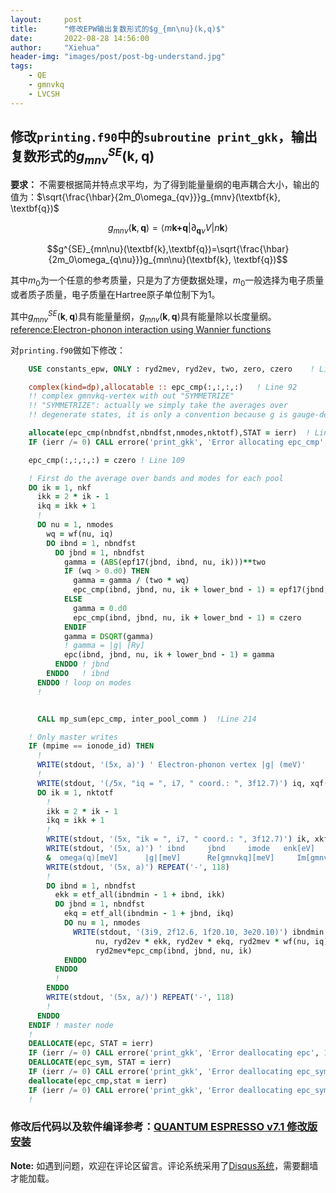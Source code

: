 ```yaml
---
layout:     post
title:      "修改EPW输出复数形式的$g_{mn\nu}(k,q)$"
date:       2022-08-28 14:56:00
author:     "Xiehua"
header-img: "images/post/post-bg-understand.jpg"
tags:
    - QE
    - gmnvkq
    - LVCSH
---
```

## 修改`printing.f90`中的`subroutine print_gkk`，输出复数形式的$g^{SE}_{mn\nu}(\textbf{k},\textbf{q})$

**要求：** 不需要根据简并特点求平均，为了得到能量量纲的电声耦合大小，输出的值为：$\sqrt{\frac{\hbar}{2m_0\omega_{qv}}}g_{mnv}(\textbf{k},
\textbf{q})$

$$g_{mn\nu}(\textbf{k},\textbf{q})=\langle{m\textbf{k+q}}|\partial_{\textbf{q}\nu}V|n\textbf{k}\rangle$$ 

$$g^{SE}_{mn\nu}(\textbf{k},\textbf{q})=\sqrt{\frac{\hbar}{2m_0\omega_{q\nu}}}g_{mn\nu}(\textbf{k},
\textbf{q})$$

其中$m_0$为一个任意的参考质量，只是为了方便数据处理，$m_0$一般选择为电子质量或者质子质量，电子质量在Hartree原子单位制下为1。

其中$g^{SE}_{mnv}(\textbf{k},\textbf{q})$具有能量量纲，$g_{mnv}(\textbf{k},\textbf{q})$具有能量除以长度量纲。[reference:Electron-phonon interaction using Wannier functions
][2]

对`printing.f90`做如下修改：

```fortran
    USE constants_epw, ONLY : ryd2mev, ryd2ev, two, zero, czero    ! Line 32

    complex(kind=dp),allocatable :: epc_cmp(:,:,:,:)   ! Line 92
    !! complex gmnvkq-vertex with out "SYMMETRIZE"
    !! "SYMMETRIZE": actually we simply take the averages over
    !! degenerate states, it is only a convention because g is gauge-dependent!    

    allocate(epc_cmp(nbndfst,nbndfst,nmodes,nktotf),STAT = ierr)  ! Line 104
    IF (ierr /= 0) CALL errore('print_gkk', 'Error allocating epc_cmp', 1)

    epc_cmp(:,:,:,:) = czero ! Line 109

    ! First do the average over bands and modes for each pool
    DO ik = 1, nkf
      ikk = 2 * ik - 1
      ikq = ikk + 1
      !
      DO nu = 1, nmodes
        wq = wf(nu, iq)
        DO ibnd = 1, nbndfst
          DO jbnd = 1, nbndfst
            gamma = (ABS(epf17(jbnd, ibnd, nu, ik)))**two
            IF (wq > 0.d0) THEN
              gamma = gamma / (two * wq)
              epc_cmp(ibnd, jbnd, nu, ik + lower_bnd - 1) = epf17(jbnd, ibnd, nu, ik)/sqrt(two * wq)
            ELSE
              gamma = 0.d0
              epc_cmp(ibnd, jbnd, nu, ik + lower_bnd - 1) = czero
            ENDIF
            gamma = DSQRT(gamma)
            ! gamma = |g| [Ry]
            epc(ibnd, jbnd, nu, ik + lower_bnd - 1) = gamma
          ENDDO ! jbnd
        ENDDO   ! ibnd
      ENDDO ! loop on modes
      !


      CALL mp_sum(epc_cmp, inter_pool_comm )  !Line 214

    ! Only master writes
    IF (mpime == ionode_id) THEN
      !
      WRITE(stdout, '(5x, a)') ' Electron-phonon vertex |g| (meV)'
      !
      WRITE(stdout, '(/5x, "iq = ", i7, " coord.: ", 3f12.7)') iq, xqf(:, iq)
      DO ik = 1, nktotf
        !
        ikk = 2 * ik - 1
        ikq = ikk + 1
        !
        WRITE(stdout, '(5x, "ik = ", i7, " coord.: ", 3f12.7)') ik, xkf_all(:, ikk)
        WRITE(stdout, '(5x, a)') ' ibnd     jbnd     imode   enk[eV]    enk+q[eV]  &
        &  omega(q)[meV]      |g|[meV]      Re[gmnvkq][meV]     Im[gmnvkq][meV]'
        WRITE(stdout, '(5x, a)') REPEAT('-', 118)
        !
        DO ibnd = 1, nbndfst
          ekk = etf_all(ibndmin - 1 + ibnd, ikk)
          DO jbnd = 1, nbndfst
            ekq = etf_all(ibndmin - 1 + jbnd, ikq)
            DO nu = 1, nmodes
              WRITE(stdout, '(3i9, 2f12.6, 1f20.10, 3e20.10)') ibndmin - 1 + ibnd, ibndmin - 1 + jbnd, &
                   nu, ryd2ev * ekk, ryd2ev * ekq, ryd2mev * wf(nu, iq), ryd2mev * epc(ibnd, jbnd, nu, ik), &
                   ryd2mev*epc_cmp(ibnd, jbnd, nu, ik)
            ENDDO
          ENDDO
          !
        ENDDO
        WRITE(stdout, '(5x, a/)') REPEAT('-', 118)
        !
      ENDDO
    ENDIF ! master node
    !
    DEALLOCATE(epc, STAT = ierr)
    IF (ierr /= 0) CALL errore('print_gkk', 'Error deallocating epc', 1)
    DEALLOCATE(epc_sym, STAT = ierr)
    IF (ierr /= 0) CALL errore('print_gkk', 'Error deallocating epc_sym', 1)
    deallocate(epc_cmp,stat = ierr)
    IF (ierr /= 0) CALL errore('print_gkk', 'Error deallocating epc_sym', 1)
    !
```

### 修改后代码以及软件编译参考：[QUANTUM ESPRESSO v7.1 修改版安装][10]

**Note:** 如遇到问题，欢迎在评论区留言。评论系统采用了[Disqus系统][1]，需要翻墙才能加载。

[1]:https://disqus.com/
[2]:https://journals.aps.org/prb/abstract/10.1103/PhysRevB.76.165108
[10]:https://xh125.github.io/2022/07/01/QE-v7.1-install/